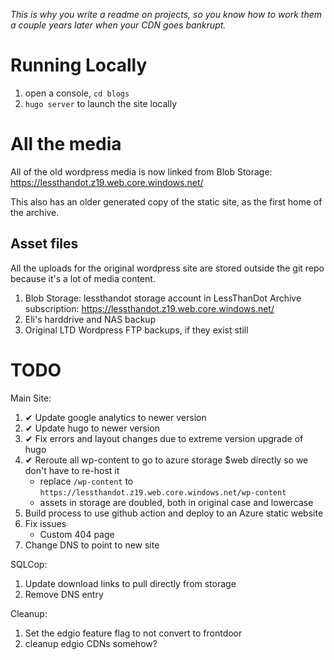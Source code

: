 
_This is why you write a readme on projects, so you know how to work them a couple years later when your CDN goes bankrupt._

# Running Locally

1. open a console, `cd blogs`
2. `hugo server` to launch the site locally

# All the media

All of the old wordpress media is now linked from Blob Storage: https://lessthandot.z19.web.core.windows.net/

This also has an older generated copy of the static site, as the first home of the archive.

## Asset files

All the uploads for the original wordpress site are stored outside the git repo because it's a lot of media content.

1. Blob Storage: lessthandot storage account in LessThanDot Archive subscription: https://lessthandot.z19.web.core.windows.net/
2. Eli's harddrive and NAS backup
3. Original LTD Wordpress FTP backups, if they exist still


# TODO

Main Site:
1. ✔ Update google analytics to newer version
2. ✔ Update hugo to newer version
3. ✔ Fix errors and layout changes due to extreme version upgrade of hugo
4. ✔ Reroute all wp-content to go to azure storage $web directly so we don't have to re-host it
    * replace `/wp-content` to `https://lessthandot.z19.web.core.windows.net/wp-content`
    * assets in storage are doubled, both in original case and lowercase
5. Build process to use github action and deploy to an Azure static website
6. Fix issues
    * Custom 404 page
7. Change DNS to point to new site

SQLCop:
1. Update download links to pull directly from storage
2. Remove DNS entry

Cleanup:
1. Set the edgio feature flag to not convert to frontdoor
2. cleanup edgio CDNs somehow?
